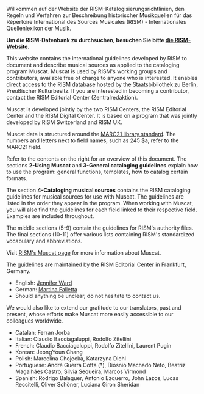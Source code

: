 Willkommen auf der Website der RISM-Katalogisierungsrichtlinien, den Regeln und Verfahren zur Beschreibung historischer Musikquellen für das Répertoire International des Sources Musicales (RISM) - Internationales Quellenlexikon der Musik.

**Um die RISM-Datenbank zu durchsuchen, besuchen Sie bitte [die RISM-Website](https://rism.info/index.html).**

This website contains the international guidelines developed by RISM to document and describe musical sources as applied to the cataloging program Muscat. Muscat is used by RISM's working groups and contributors, available free of charge to anyone who is interested. It enables direct access to the RISM database hosted by the Staatsbibliothek zu Berlin, Preußischer Kulturbesitz. If you are interested in becoming a contributor, contact the RISM Editorial Center (Zentralredaktion).

Muscat is developed jointly by the two RISM Centers, the RISM Editorial Center and the RISM Digital Center. It is based on a program that was jointly developed by RISM Switzerland and RISM UK.

Muscat data is structured around the [MARC21 library standard](https://www.loc.gov/marc/). The numbers and letters next to field names, such as 245 $a, refer to the MARC21 field.

Refer to the contents on the right for an overview of this document. The sections **2-Using Muscat** and **3-General cataloging guidelines** explain how to use the program: general functions, templates, how to catalog certain formats.

The section **4-Cataloging musical sources** contains the RISM cataloging guidelines for musical sources for use with Muscat. The guidelines are listed in the order they appear in the program. When working with Muscat, you will also find the guidelines for each field linked to their respective field. Examples are included throughout.

The middle sections (5-9) contain the guidelines for RISM's authority files. The final sections (10-11) offer various lists containing RISM's standardized vocabulary and abbreviations.

Visit [RISM's Muscat page](https://rism.info/community/muscat.html) for more information about Muscat.

The guidelines are maintained by the RISM Editorial Center in Frankfurt, Germany.
 - English: [Jennifer Ward](mailto:jennifer.ward@rism.info)
 - German: [Martina Falletta](mailto:martina.falletta@rism.info)
 - Should anything be unclear, do not hesitate to contact us.

We would also like to extend our gratitude to our translators, past and present, whose efforts make Muscat more easily accessible to our colleagues worldwide.
 - Catalan: Ferran Jorba
 - Italian: Claudio Bacciagaluppi, Rodolfo Zitellini
 - French: Claudio Bacciagaluppi, Rodolfo Zitellini, Laurent Pugin
 - Korean: JeongYoun Chang
 - Polish: Marcelina Chojecka, Katarzyna Diehl
 - Portuguese: André Guerra Cotta (†), Diósnio Machado Neto, Beatriz Magalhães Castro, Silvia Sequeira, Marcos Virmond
 - Spanish: Rodrigo Balaguer, Antonio Ezquerro, John Lazos, Lucas Reccitelli, Oliver Schöner, Luciana Giron Sheridan  
